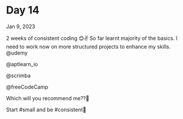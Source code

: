 # Day 14

Jan 9, 2023

2 weeks of consistent coding 😊✌️
So far learnt majority of the basics. I need to work now on more structured projects to enhance my skills.
@udemy
 
@aptlearn_io
 
@scrimba
 
@freeCodeCamp
  
Which will you recommend me??🤔


Start #small and be #consistent🚀